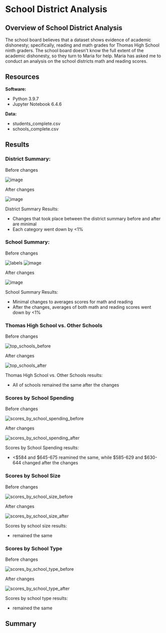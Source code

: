 # School District Analysis

## Overview of School District Analysis
The school board believes that a dataset shows evidence of academic dishonesty; specifically, reading and math grades for Thomas High School ninth graders. The school board doesn't know the full extent of the academic dishonesty, so they turn to Maria for help. Maria has asked me to conduct an analysis on the school districts math and reading scores.

## Resources
**Software:**
* Python 3.9.7
* Jupyter Notebook 6.4.6

**Data:**
* students_complete.csv
* schools_complete.csv

## Results
### District Summary:
Before changes

![image](https://user-images.githubusercontent.com/97328622/155909718-f54d8b8d-5c54-41da-88c4-e9d9084e7168.png)

After changes

![image](https://user-images.githubusercontent.com/97328622/155909765-a9337e72-d049-4b91-89c9-2d2062a2c16c.png)

District Summary Results:
* Changes that took place between the district summary before and after are minimal
* Each category went down by <1%


### School Summary:
Before changes

![labels](https://user-images.githubusercontent.com/97328622/155911761-a5772445-1189-48f1-aa47-d5319e02efb8.png)
![image](https://user-images.githubusercontent.com/97328622/155911096-f8d656df-2d59-4518-920f-daa756fe2c0b.png)

After changes

![image](https://user-images.githubusercontent.com/97328622/155911131-aa248a14-83cc-49f5-98fc-8fb6188e6f85.png)

School Summary Results:
* Minimal changes to averages scores for math and reading
* After the changes, averages of both math and reading scores went down by <1%

### Thomas High School vs. Other Schools
Before changes

![top_schools_before](https://user-images.githubusercontent.com/97328622/155912835-8d41fc16-f18e-4723-b488-88732b53a654.png)

After changes

![top_schools_after](https://user-images.githubusercontent.com/97328622/155912848-136a5a2e-1ea5-40cd-9d17-074bb8297677.png)

Thomas High School vs. Other Schools results:
* All of schools remained the same after the changes

### Scores by School Spending
Before changes

![scores_by_school_spending_before](https://user-images.githubusercontent.com/97328622/155913637-ee9a36ef-436b-4005-9839-03e2ef48c3a5.png)

After changes

![scores_by_school_spending_after](https://user-images.githubusercontent.com/97328622/155913650-920edbe1-35c2-4de0-9ad8-fbc8c203be48.png)

Scores by School Spending results:
* <$584 and $645-675 reamined the same, while $585-629 and $630-644 changed after the changes

### Scores by School Size
Before changes

![scores_by_school_size_before](https://user-images.githubusercontent.com/97328622/155913714-275cbbf1-5d02-4f22-a13d-6605194bef2a.png)

After changes

![scores_by_school_size_after](https://user-images.githubusercontent.com/97328622/155913727-ed189600-5e68-4252-b4b9-5fdcf2009ae4.png)

Scores by school size results:
* remained the same

### Scores by School Type
Before changes

![scores_by_school_type_before](https://user-images.githubusercontent.com/97328622/155913777-aa22f86f-793f-4b83-8178-029fec8cb3df.png)

After changes

![scores_by_school_type_after](https://user-images.githubusercontent.com/97328622/155913790-b5754473-027e-4b72-87f0-644365b92272.png)

Scores by school type results:
* remained the same

## Summary
